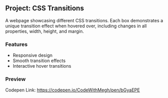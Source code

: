 ## Project: CSS Transitions

A webpage showcasing different CSS transitions. Each box demonstrates a unique transition effect when hovered over, including changes in all properties, width, height, and margin.

### Features
- Responsive design
- Smooth transition effects
- Interactive hover transitions

### Preview
  Codepen Link: https://codepen.io/CodeWithMegh/pen/bGyaEPE
